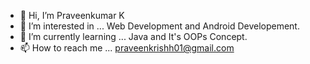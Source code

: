 - 👋 Hi, I’m Praveenkumar K
- 👀 I’m interested in ... Web Development and Android Developement.
- 🌱 I’m currently learning ... Java and It's OOPs Concept.
- 📫 How to reach me ... praveenkrishh01@gmail.com

<!---
Praveenkumark17/Praveenkumark17 is a ✨ special ✨ repository because its `README.md` (this file) appears on your GitHub profile.
You can click the Preview link to take a look at your changes.
--->
